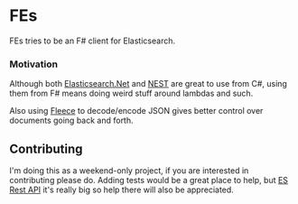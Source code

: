 # FEs

FEs tries to be an F# client for Elasticsearch.

### Motivation

Although both [Elasticsearch.Net](https://www.elastic.co/guide/en/elasticsearch/client/net-api/current/elasticsearch-net.html) and [NEST](https://www.elastic.co/guide/en/elasticsearch/client/net-api/current/nest.html) are great to use from C#, using them from F# means doing weird stuff around lambdas and such.

Also using [Fleece](https://github.com/fsprojects/fleece) to decode/encode JSON gives better control over documents going back and forth.

## Contributing

I'm doing this as a weekend-only project, if you are interested in contributing please do. Adding tests would be a great place to help, but [ES Rest API](https://www.elastic.co/guide/en/elasticsearch/reference/7.13/rest-apis.html) it's really big so help there will also be appreciated.
